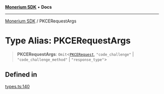 [**Monerium SDK**](../README.md) • **Docs**

***

[Monerium SDK](../README.md) / PKCERequestArgs

# Type Alias: PKCERequestArgs

> **PKCERequestArgs**: `Omit`\<[`PKCERequest`](PKCERequest.md), `"code_challenge"` \| `"code_challenge_method"` \| `"response_type"`\>

## Defined in

[types.ts:140](https://github.com/monerium/js-monorepo/blob/main/packages/sdk/src/types.ts#L140)
